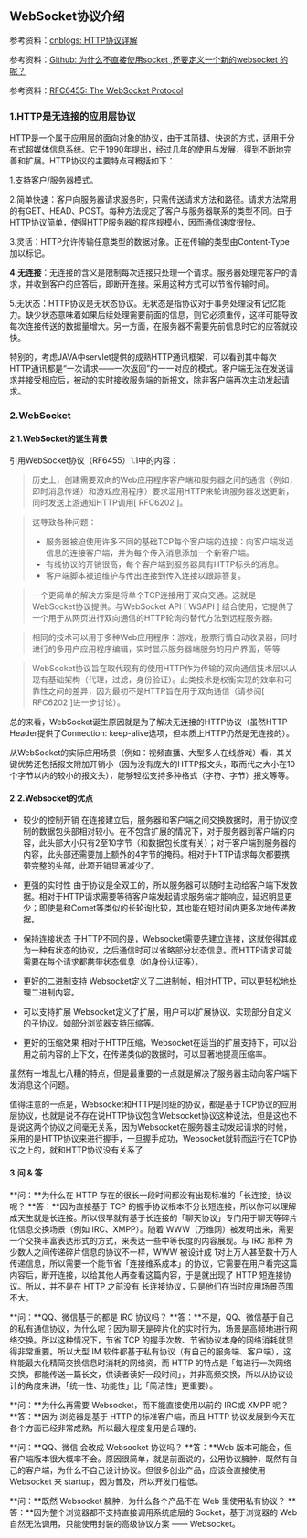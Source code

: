 ## WebSocket协议介绍

参考资料：[cnblogs: HTTP协议详解](https://www.cnblogs.com/li0803/archive/2008/11/03/1324746.html)

参考资料：[Github: 为什么不直接使用socket ,还要定义一个新的websocket 的呢？](https://github.com/onlyliuxin/coding2017/issues/497)

参考资料：[RFC6455: The WebSocket Protocol](https://tools.ietf.org/html/rfc6455)

### 1.HTTP是无连接的应用层协议

HTTP是一个属于应用层的面向对象的协议，由于其简捷、快速的方式，适用于分布式超媒体信息系统。它于1990年提出，经过几年的使用与发展，得到不断地完善和扩展。HTTP协议的主要特点可概括如下：

1.支持客户/服务器模式。

2.简单快速：客户向服务器请求服务时，只需传送请求方法和路径。请求方法常用的有GET、HEAD、POST。每种方法规定了客户与服务器联系的类型不同。由于HTTP协议简单，使得HTTP服务器的程序规模小，因而通信速度很快。

3.灵活：HTTP允许传输任意类型的数据对象。正在传输的类型由Content-Type加以标记。

**4.无连接**：无连接的含义是限制每次连接只处理一个请求。服务器处理完客户的请求，并收到客户的应答后，即断开连接。采用这种方式可以节省传输时间。

5.无状态：HTTP协议是无状态协议。无状态是指协议对于事务处理没有记忆能力。缺少状态意味着如果后续处理需要前面的信息，则它必须重传，这样可能导致每次连接传送的数据量增大。另一方面，在服务器不需要先前信息时它的应答就较快。

特别的，考虑JAVA中servlet提供的成熟HTTP通讯框架，可以看到其中每次HTTP通讯都是“一次请求——一次返回”的一一对应的模式。客户端无法在发送请求并接受相应后，被动的实时接收服务端的新报文，除非客户端再次主动发起请求。

### 2.WebSocket

#### 2.1.WebSocket的诞生背景

引用WebSocket协议（RF6455）1.1中的内容：
>   历史上，创建需要双向的Web应用程序客户端和服务器之间的通信（例如，即时消息传递）和游戏应用程序）要求滥用HTTP来轮询服务器发送更新，同时发送上游通知HTTP调用[ RFC6202 ]。

>这导致各种问题：
>* 服务器被迫使用许多不同的基础TCP每个客户端的连接：向客户端发送信息的连接客户端，并为每个传入消息添加一个新客户端。
>* 有线协议的开销很高，每个客户端到服务器具有HTTP标头的消息。
>* 客户端脚本被迫维护与传出连接到传入连接以跟踪答复。

>一个更简单的解决方案是将单个TCP连接用于双向交通。这就是WebSocket协议提供。与WebSocket API [ WSAPI ] 结合使用，它提供了一个用于从网页进行双向通信的HTTP轮询的替代方法到远程服务器。

> 相同的技术可以用于多种Web应用程序：游戏，股票行情自动收录器，同时进行的多用户应用程序编辑，实时显示服务器端服务的用户界面，等等

> WebSocket协议旨在取代现有的使用HTTP作为传输的双向通信技术层以从现有基础架构（代理，过滤，身份验证）。此类技术是权衡实现的效率和可靠性之间的差异，因为最初不是HTTP旨在用于双向通信（请参阅[ RFC6202 ]进一步讨论）。

总的来看，WebSocket诞生原因就是为了解决无连接的HTTP协议（虽然HTTP Header提供了Connection: keep-alive选项，但本质上HTTP仍然是无连接的）。

从WebSocket的实际应用场景（例如：视频直播、大型多人在线游戏）看，其关键优势还包括报文附加开销小（因为没有庞大的HTTP报文头，取而代之大小在10个字节以内的较小的报文头），能够轻松支持多种格式（字符、字节）报文等等。

#### 2.2.Websocket的优点

* 较少的控制开销
在连接建立后，服务器和客户端之间交换数据时，用于协议控制的数据包头部相对较小。在不包含扩展的情况下，对于服务器到客户端的内容，此头部大小只有2至10字节（和数据包长度有关）；对于客户端到服务器的内容，此头部还需要加上额外的4字节的掩码。相对于HTTP请求每次都要携带完整的头部，此项开销显著减少了。

* 更强的实时性
由于协议是全双工的，所以服务器可以随时主动给客户端下发数据。相对于HTTP请求需要等待客户端发起请求服务端才能响应，延迟明显更少；即使是和Comet等类似的长轮询比较，其也能在短时间内更多次地传递数据。

* 保持连接状态
于HTTP不同的是，Websocket需要先建立连接，这就使得其成为一种有状态的协议，之后通信时可以省略部分状态信息。而HTTP请求可能需要在每个请求都携带状态信息（如身份认证等）。

* 更好的二进制支持
Websocket定义了二进制帧，相对HTTP，可以更轻松地处理二进制内容。

* 可以支持扩展
Websocket定义了扩展，用户可以扩展协议、实现部分自定义的子协议。如部分浏览器支持压缩等。

* 更好的压缩效果
相对于HTTP压缩，Websocket在适当的扩展支持下，可以沿用之前内容的上下文，在传递类似的数据时，可以显著地提高压缩率。

虽然有一堆乱七八糟的特点，但是最重要的一点就是解决了服务器主动向客户端下发消息这个问题。

值得注意的一点是，Websocket和HTTP是同级的协议，都是基于TCP协议的应用层协议，也就是说不存在说HTTP协议包含Websocket协议这种说法，但是这也不是说这两个协议之间毫无关系，因为Websocket在服务器主动发起请求的时候，采用的是HTTP协议来进行握手，一旦握手成功，Websocket就转而运行在TCP协议之上的，就和HTTP协议没有关系了

#### 3.问 & 答

**问：**为什么在 HTTP 存在的很长一段时间都没有出现标准的「长连接」协议呢？
**答：**因为直接基于 TCP 的握手协议根本不分长短连接，所以你可以理解成天生就是长连接。所以很早就有基于长连接的「聊天协议」专门用于聊天等碎片化信息交换场景（例如 IRC、XMPP）。随着 WWW（万维网）被发明出来，需要一个交换丰富表达形式的方式，来表达一些中等长度的内容展现。与 IRC 那种 为少数人之间传递碎片信息的协议不一样，WWW 被设计成 1对上万人甚至数十万人传递信息，所以需要一个能节省「连接维系成本」的协议，它需要在用户看完这篇内容后，断开连接，以给其他人再查看这篇内容，于是就出现了 HTTP 短连接协议。所以，并不是在 HTTP 之前没有 长连接协议，只是他们在当时应用场景范围不大。

**问：**QQ、微信基于的都是 IRC 协议吗？
**答：**不是，QQ、微信基于自己的私有通信协议，为什么呢？因为聊天是碎片化的实时行为，场景是高频地进行网络交换。所以这种情况下，节省 TCP 的握手次数、节省协议本身的网络消耗就显得非常重要。所以大型 IM 软件都基于私有协议（有自己的服务端、客户端），这样能最大化精简交换信息时消耗的网络资，而 HTTP 的特点是「每进行一次网络交换，都能传送一篇长文，供读者读好一段时间」，并非高频交换，所以从协议设计的角度来讲，「统一性、功能性」比「简洁性」更重要）。

**问：**为什么再需要 Websocket，而不能直接使用以前的 IRC或 XMPP 呢？
**答：**因为 浏览器是基于 HTTP 的标准客户端，而且 HTTP 协议发展到今天在各个方面已经非常成熟，所以最大程度复用是合理的。

**问：**QQ、微信 会改成 Websocket 协议吗？
**答：**Web 版本可能会，但客户端版本很大概率不会。原因很简单，就是前面说的，公用协议臃肿，既然有自己的客户端，为什么不自己设计协议。但很多创业产品，应该会直接使用 Websocket 来 startup，因为普及，所以开发门槛低。

**问：**既然 Websocket 臃肿，为什么各个产品不在 Web 里使用私有协议？
**答：**因为整个浏览器都不支持直接调用系统底层的 Socket，基于浏览器的 Web 自然无法调用，只能使用封装的高级协议方案 —— Websocket。